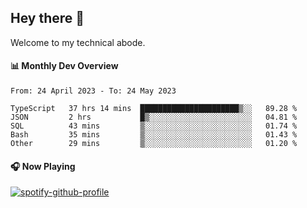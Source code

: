 ## Hey there 👋

Welcome to my technical abode.

#### 📊 Monthly Dev Overview
<!--START_SECTION:waka-->

```text
From: 24 April 2023 - To: 24 May 2023

TypeScript   37 hrs 14 mins  ██████████████████████▒░░   89.28 %
JSON         2 hrs           █▒░░░░░░░░░░░░░░░░░░░░░░░   04.81 %
SQL          43 mins         ▒░░░░░░░░░░░░░░░░░░░░░░░░   01.74 %
Bash         35 mins         ▒░░░░░░░░░░░░░░░░░░░░░░░░   01.43 %
Other        29 mins         ▒░░░░░░░░░░░░░░░░░░░░░░░░   01.20 %
```

<!--END_SECTION:waka-->

#### 🎧 Now Playing

[![spotify-github-profile](https://spotify-github-profile.vercel.app/api/view?uid=james2mid&cover_image=true&theme=natemoo-re)](https://open.spotify.com/user/james2mid?si=2b3baf2b09cb499e)

